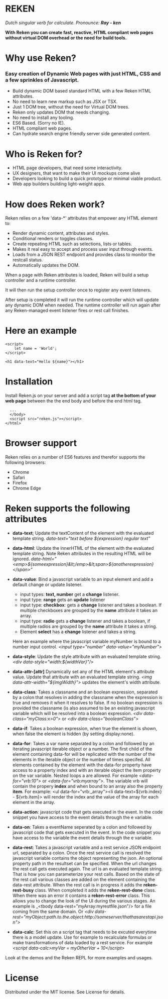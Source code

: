 # REKEN

_Dutch singular verb for calculate. Pronounce: **Ray - ken**_

**With Reken you can create fast, reactive, HTML compliant web pages without virtual DOM overhead or the need for build tools.**

# Why use Reken?

### Easy creation of Dynamic Web pages with just HTML, CSS and a few  sprinkles of Javascript.
- Build dynamic DOM based standard HTML with a few Reken HTML attributes.
- No need to learn new markup such as JSX or TSX.
- Just 1 DOM tree, without the need for Virtual DOM trees.
- Reken only updates DOM that needs changing.
- No need to install any tooling.
- ES6 Based. (Sorry no IE).
- HTML compliant web pages.
- Can hydrate search engine friendly server side generated content.

# Who is Reken for?
- HTML page developers, that need some interactivity.
- UX designers, that want to make their UI mockups come alive
- Developers looking to build a quick prototype or minimal viable product.
- Web app builders building light-weight apps.


# How does Reken work?
Reken relies on a few 'data-*' attributes that empower any HTML element to:
- Render dynamic content, attributes and styles.
- Conditional renders or toggles classes.
- Create repeating HTML such as selections, lists or tables.
- Makes it real easy to accept and process user input through events.
- Loads from a JSON REST endpoint and provides class to monitor the restcall status.
- Automatically updates the DOM.

When a page with Reken attributes is loaded, Reken will build a setup controller and a runtime controller.

It will then run the setup controller once to register any event listeners.

After setup is completed it will run the runtime controller which will update any dynamic DOM when needed. The runtime controller will run again after any Reken-managed event listener fires or rest call finishes.

# Here an example
````
<script>
    let name = 'World';
</script>

<h1 data-text="Hello ${name}"></h1>
````
# Installation
Install Reken.js on your server and add a script tag **at the bottom of your web page** between the the end body and before the end html tag.
````
  ...
  </body>
  <script src="reken.js"></script>
</html>
````
# Browser support
Reken relies on a number of ES6 features and therefor supports the following browsers:
- Chrome
- Safari
- Firefox
- Chrome Edge

# Reken supports the following attributes
- **data-text**; Update the textContent of the element with the evaluated template string. _data-text="text before ${expression} regular text"_
- **data-html**: Update the innerHTML of the element with the evaluated template string. Note Reken attributes in the resulting HTML will be ignored. 
_data-html="&lt;emp>${someexpression}&lt;/emp>&lt;span>${anotherexpression}&lt;/span>"_
- **data-value**: Bind a javascript variable to an  input element and add a default change or update listener. 
    - input types: **text, number** get a **change** listener.
    - input type: **range** gets an **update** listener
    - input type: **checkbox**: gets a **change** listener and takes a boolean. If multiple checkboxes are grouped by the **name** attribute it takes an array.
    - input type: **radio** gets a **change** listener and takes a boolean, if multiple radios are grouped by the **name** attribute it takes a string.
    - Element **select** has a **change** listener and takes a string.

    Here an example where the javascript variable myNumber is bound to a number input control. _&lt;input type="number" data-value="myNumber">_
- **data-style**: Update the style attribute with an evaluated template string. _&lt;div data-style="width:${widthVar}"/>_ 
- **data-attr-[attr]** Dynamically set any of the HTML element's attribute value. Update that attribute with an evaluated template string. _&lt;img data-attr-width="${imgWidth}">_ updates the element's width attribute.
- **data-class**: Takes a classname and an boolean expression, separated by a colon that resolves in adding the classname when the expression is true and removes it when it resolves to false. If no boolean expression is provided the classname (is also assumed to be an existing javascript variable which will be resolved into a boolean expression. _&lt;div data-class="myClass:x>0">_ or _&lt;div data-class="booleanClass">_
- **data-if**: Takes a boolean expression, when true the element is shown, when false the element is hidden (by setting display:none).
- **data-for**: Takes a var name separated by a colon and followed by an iterating javascript iterable object or a number. The first child of the element containing data-for will be replicated with the number of the elements in the iterable object or the number of times specifed. All elements contained by the element with the data-for property have access to a property index and with an iterable object the item property on the var variable. Nested loops a are allowed. For example  _&lt;data-for="vrb:10">_ or _&lt;data-for="vrb:myarray">_.
The variable vrb will contain the propery **index** and when bound to an array also the property **item**. For example:
&lt;ul data-for="vrb:_array">&lt;li data-text=${vrb.index} - ${vrb.item}> will render the index and the value of the array for each element in the array.
- **data-action**: javascript code that gets executed in the event. In the code snippet you have access to the event details through the e variable.
- **data-on**: Takes a eventName seperated by a colon and followed by javascript code that gets executed in the event. In the code snippet you have access to the variable the event details through the e variable.
- **data-rest**: Takes a javascript variable and a rest service JSON endpoint url, separated by a colon. Once the rest service call is resolved the javascript variable contains the object representing the json. An optional property path in the resultset can be specified. When the url changes the rest call gets executed again. The url is an evaluated template string. That is how you can parameterize your rest calls. Based on the state of the rest call various classes are added on the element containing the data-rest attribute. When the rest call is in progress it adds the **reken-rest-busy** class. When completed it adds the **reken-rest-done** class. When there was an error it contains a **reken-rest-error** class. This allows you to change the look of the UI during the various stages. 
An example is _&lt;tbody data-rest="myArray:myrestfile.json"/> for a file coming from the same domain. Or _&lt;div data-rest="myObject:path.to.the.object:http://someserver/thathasarestapi.json">_
- **data-calc**: Set this on a script tag that needs to be excuted everytime there is a model update. Use for example to recalculate formulas or make transformations of data loaded by a rest service. For example _&lt;script data-calc>myVar = myOtherVar + 10&lt;/script>_

Look at the demos and the Reken REPL for more examples and usages. 

# License
Distributed under the MIT license. See License for details.




